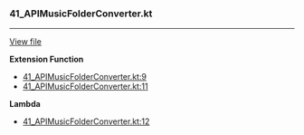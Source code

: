### 41_APIMusicFolderConverter.kt
---
[View file](../../recall_analyzed/41_APIMusicFolderConverter.kt)

**Extension Function**

 - [41_APIMusicFolderConverter.kt:9](../../recall_analyzed/41_APIMusicFolderConverter.kt#L9)
 - [41_APIMusicFolderConverter.kt:11](../../recall_analyzed/41_APIMusicFolderConverter.kt#L11)

**Lambda**

 - [41_APIMusicFolderConverter.kt:12](../../recall_analyzed/41_APIMusicFolderConverter.kt#L12)
